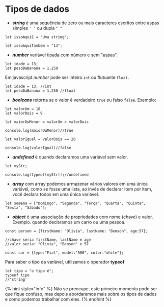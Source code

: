 # Tipos de dados

* _**string** é_ uma sequência de zero ou mais caracteres escritos entre aspas simples `' '` ou dupla `" "`

```
let issoAquiE = "Uma string";

let issoAquiTambem = "13";
```

* _**number**_ variável tipada com número e sem "aspas".

```
let idade = 13;
let pesoDaBanana = 1.250
```

Em javascript _number_ pode ser inteiro `int` ou flutuante `float`.

```
let idade = 13; //int
let pesoDaBanana = 1.250 //float
```

* _**booleans**_ retorna se o valor é verdadeiro `true` ou falso `false`. Exemplo:

```
let valorUm = 10
let valorDois = 9

let maiorOuMenor = valorUm > valorDois 

console.log(maiorOuMenor)//true

let valorIgual = valorDois == 20

console.log(valorIgual)//false
```

* _**undefined**_ é quando declaramos uma variável sem valor.

```
let myStr;

console.log(typeof(myStr));//undefined
```

* _**array**_ com array podemos armazenar vários valores em uma única variável, como se fosse uma lista, ao invés de declarar item por item, você declara todos em uma única variável.

```
let semana = ["Domingo", "Segunda", "Terça", "Quarta", "Quinta", "Sexta", "Sábado"];
```

* _**object**_ é uma associação de propriedades com nome (chave) e valor. Exemplo. quando declaramos um carro ou uma pessoa.

```
const person = {firstName: "Olivia", lastName: "Benson", age:57};

//chave seria firstName, lastName e age
//valor seria: "Olivia", "Benson" e 57

const car = {type:"Fiat", model:"500", color:"white"};
```

Para saber o tipo da variável, utilizamos o operador **typeof**

```
let tipo = "o tipo é";
typeof tipo
//'string'
```

{% hint style="info" %}
Não se preocupe, este primeiro momento pode ser que fique confuso, mas depois abordaremos mais sobre os tipos de dados e como podemos trabalhar com eles.
{% endhint %}

